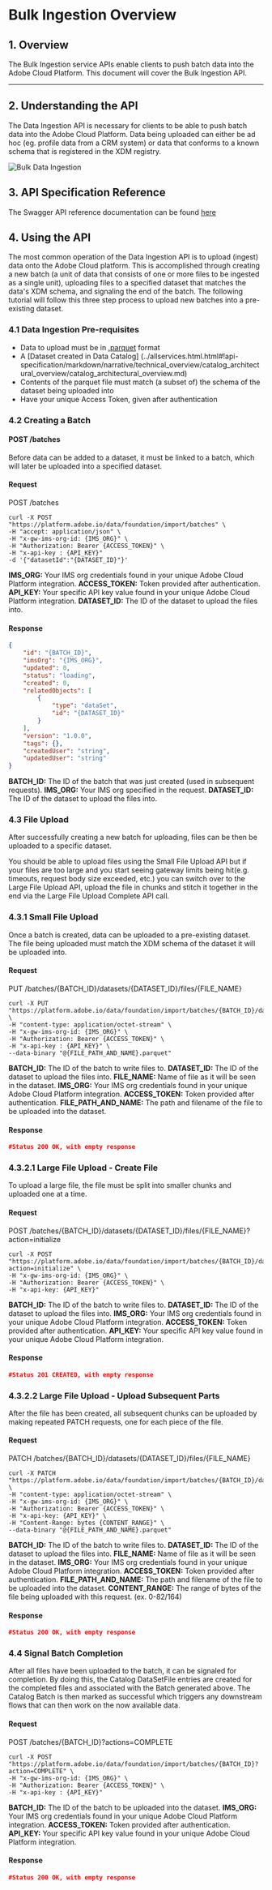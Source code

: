 # Bulk Ingestion Overview

## 1. Overview
The Bulk Ingestion service APIs enable clients to push batch data into the Adobe Cloud Platform. This document will cover the Bulk Ingestion API.

---

## 2. Understanding the API
The Data Ingestion API is necessary for clients to be able to push batch data into the Adobe Cloud Platform.  Data being uploaded can either be ad hoc (eg. profile data from a CRM system) or data that conforms to a known schema that is registered in the XDM registry.

![Bulk Data Ingestion](Bulk-Ingest.png)

## 3. API Specification Reference
The Swagger API reference documentation can be found [here](../../api-reference.html#!acpdr/swagger/bulk-ingest-api.yaml)

## 4. Using the API
The most common operation of the Data Ingestion API is to upload (ingest) data onto the Adobe Cloud platform. This is accomplished through creating a new batch (a unit of data that consists of one or more files to be ingested as a single unit), uploading files to a specified dataset that matches the data's XDM schema, and signaling the end of the batch. The following tutorial will follow this three step process to upload new batches into a pre-existing dataset.

### 4.1 Data Ingestion Pre-requisites
- Data to upload must be in [.parquet](http://parquet.apache.org/documentation/latest/) format
- A [Dataset created in Data Catalog] (../allservices.html.html#!api-specification/markdown/narrative/technical_overview/catalog_architectural_overview/catalog_architectural_overview.md)
- Contents of the parquet file must match (a subset of) the schema of the dataset being uploaded into
- Have your unique Access Token, given after authentication

### 4.2 Creating a Batch

#### POST /batches

Before data can be added to a dataset, it must be linked to a batch, which will later be uploaded into a specified dataset.

#### Request
POST /batches

```SHELL
curl -X POST "https://platform.adobe.io/data/foundation/import/batches" \
-H "accept: application/json" \
-H "x-gw-ims-org-id: {IMS_ORG}" \
-H "Authorization: Bearer {ACCESS_TOKEN}" \
-H "x-api-key : {API_KEY}"
-d '{"datasetId":"{DATASET_ID}"}'
```
**IMS_ORG:** Your IMS org credentials found in your unique Adobe Cloud Platform integration.
**ACCESS_TOKEN:** Token provided after authentication.
**API_KEY:** Your specific API key value found in your unique Adobe Cloud Platform integration.
**DATASET_ID:** The ID of the dataset to upload the files into.

#### Response
```JSON
{
    "id": "{BATCH_ID}",
    "imsOrg": "{IMS_ORG}",
    "updated": 0,
    "status": "loading",
    "created": 0,
    "relatedObjects": [
        {
            "type": "dataSet",
            "id": "{DATASET_ID}"
        }
    ],
    "version": "1.0.0",
    "tags": {},
    "createdUser": "string",
    "updatedUser": "string"
}
```
**BATCH_ID:** The ID of the batch that was just created (used in subsequent requests).
**IMS_ORG:** Your IMS org specified in the request.
**DATASET_ID:** The ID of the dataset to upload the files into.


### 4.3 File Upload
After successfully creating a new batch for uploading, files can be then be uploaded to a specific dataset.

You should be able to upload files using the Small File Upload API but if your files are too large and you start seeing gateway limits being hit(e.g. timeouts, request body size exceeded, etc.) you can switch over to the Large File Upload API, upload the file in chunks and stitch it together in the end via the Large File Upload Complete API call.

### 4.3.1 Small File Upload
Once a batch is created, data can be uploaded to a pre-existing dataset.  The file being uploaded must match the XDM schema of the dataset it will be uploaded into.

#### Request
PUT /batches/{BATCH_ID}/datasets/{DATASET_ID}/files/{FILE_NAME}

```SHELL
curl -X PUT "https://platform.adobe.io/data/foundation/import/batches/{BATCH_ID}/datasets/{DATASET_ID}/files/{FILE_NAME}.parquet" \
-H "content-type: application/octet-stream" \
-H "x-gw-ims-org-id: {IMS_ORG}" \
-H "Authorization: Bearer {ACCESS_TOKEN}" \
-H "x-api-key : {API_KEY}" \
--data-binary "@{FILE_PATH_AND_NAME}.parquet"
```
**BATCH_ID:** The ID of the batch to write files to.
**DATASET_ID:** The ID of the dataset to upload the files into.
**FILE_NAME:** Name of file as it will be seen in the dataset.
**IMS_ORG:** Your IMS org credentials found in your unique Adobe Cloud Platform integration.
**ACCESS_TOKEN:** Token provided after authentication.
**FILE\_PATH\_AND_NAME:** The path and filename of the file to be uploaded into the dataset.

#### Response
```JSON
#Status 200 OK, with empty response
```

### 4.3.2.1 Large File Upload - Create File
To upload a large file, the file must be split into smaller chunks and uploaded one at a time.

#### Request
POST /batches/{BATCH_ID}/datasets/{DATASET_ID}/files/{FILE_NAME}?action=initialize

```SHELL
curl -X POST "https://platform.adobe.io/data/foundation/import/batches/{BATCH_ID}/datasets/{DATASET_ID}/files/part1=a/part2=b/{FILE_NAME}.parquet?action=initialize" \
-H "x-gw-ims-org-id: {IMS_ORG}" \
-H "Authorization: Bearer {ACCESS_TOKEN}" \
-H "x-api-key: {API_KEY}"
```
**BATCH_ID:** The ID of the batch to write files to.
**DATASET_ID:** The ID of the dataset to upload the files into.
**IMS_ORG:** Your IMS org credentials found in your unique Adobe Cloud Platform integration.
**ACCESS_TOKEN:** Token provided after authentication.
**API_KEY:** Your specific API key value found in your unique Adobe Cloud Platform integration.

#### Response
```JSON
#Status 201 CREATED, with empty response
```

### 4.3.2.2 Large File Upload - Upload Subsequent Parts
After the file has been created, all subsequent chunks can be uploaded by making repeated PATCH requests, one for each piece of the file.

#### Request
PATCH /batches/{BATCH_ID}/datasets/{DATASET_ID}/files/{FILE_NAME}

```SHELL
curl -X PATCH "https://platform.adobe.io/data/foundation/import/batches/{BATCH_ID}/datasets/{DATASET_ID}/files/part1=a/part2=b/{FILE_NAME}.parquet" \
-H "content-type: application/octet-stream" \
-H "x-gw-ims-org-id: {IMS_ORG}" \
-H "Authorization: Bearer {ACCESS_TOKEN}" \
-H "x-api-key: {API_KEY}" \
-H "Content-Range: bytes {CONTENT_RANGE}" \
--data-binary "@{FILE_PATH_AND_NAME}.parquet"
```
**BATCH_ID:** The ID of the batch to write files to.
**DATASET_ID:** The ID of the dataset to upload the files into.
**FILE_NAME:** Name of file as it will be seen in the dataset.
**IMS_ORG:** Your IMS org credentials found in your unique Adobe Cloud Platform integration.
**ACCESS_TOKEN:** Token provided after authentication.
**FILE\_PATH\_AND_NAME:** The path and filename of the file to be uploaded into the dataset.
**CONTENT_RANGE:** The range of bytes of the file being uploaded with this request. (ex. 0-82/164)

#### Response
```JSON
#Status 200 OK, with empty response
```

### 4.4 Signal Batch Completion
After all files have been uploaded to the batch, it can be signaled for completion. By doing this, the Catalog DataSetFile entries are created for the completed files and associated with the Batch generated above. The Catalog Batch is then marked as successful which triggers any downstream flows that can then work on the now available data.

#### Request
POST /batches/{BATCH_ID}?actions=COMPLETE

```SHELL
curl -X POST "https://platform.adobe.io/data/foundation/import/batches/{BATCH_ID}?action=COMPLETE" \
-H "x-gw-ims-org-id: {IMS_ORG}" \
-H "Authorization: Bearer {ACCESS_TOKEN}" \
-H "x-api-key : {API_KEY}"
```
**BATCH_ID:** The ID of the batch to be uploaded into the dataset.
**IMS_ORG:** Your IMS org credentials found in your unique Adobe Cloud Platform integration.
**ACCESS_TOKEN:** Token provided after authentication.
**API_KEY:** Your specific API key value found in your unique Adobe Cloud Platform integration.

#### Response
```JSON
#Status 200 OK, with empty response
```
